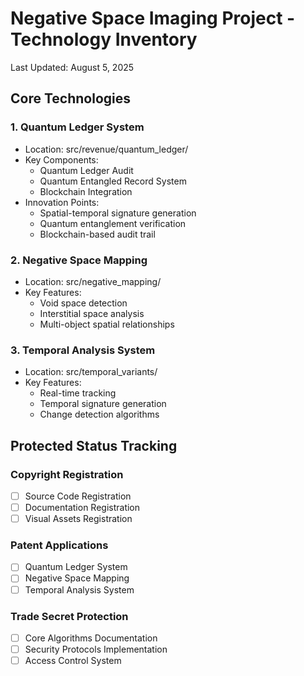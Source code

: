 # Negative Space Imaging Project - Technology Inventory
Last Updated: August 5, 2025

## Core Technologies

### 1. Quantum Ledger System
- Location: src/revenue/quantum_ledger/
- Key Components:
  - Quantum Ledger Audit
  - Quantum Entangled Record System
  - Blockchain Integration
- Innovation Points:
  - Spatial-temporal signature generation
  - Quantum entanglement verification
  - Blockchain-based audit trail

### 2. Negative Space Mapping
- Location: src/negative_mapping/
- Key Features:
  - Void space detection
  - Interstitial space analysis
  - Multi-object spatial relationships

### 3. Temporal Analysis System
- Location: src/temporal_variants/
- Key Features:
  - Real-time tracking
  - Temporal signature generation
  - Change detection algorithms

## Protected Status Tracking

### Copyright Registration
- [ ] Source Code Registration
- [ ] Documentation Registration
- [ ] Visual Assets Registration

### Patent Applications
- [ ] Quantum Ledger System
- [ ] Negative Space Mapping
- [ ] Temporal Analysis System

### Trade Secret Protection
- [ ] Core Algorithms Documentation
- [ ] Security Protocols Implementation
- [ ] Access Control System
